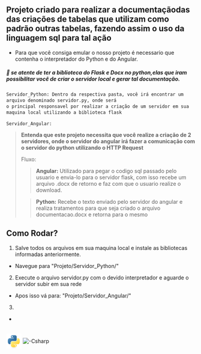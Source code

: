 ## Projeto criado para realizar a documentaçãodas das criações de tabelas que utilizam como padrão outras tabelas, fazendo assim o uso da linguagem sql para tal ação
* Para que você consiga emular o nosso projeto é necessario que contenha o interpretador do Python e do Angular. <p>
##### 🚨 se atente de ter a biblioteca do Flask e Docx no python,elas que iram possibilitar você de criar o servidor local e gerar tal documentação.
~~~
Servidor_Python: Dentro da respectiva pasta, você irá encontrar um arquivo denominado servidor.py, onde será
o principal responsavel por realizar a criação de um servidor em sua maquina local utilizando a biblioteca flask
~~~
  
~~~
Servidor_Angular:
~~~
  
>**Entenda que este projeto necessita que você realize a criação de 2 servidores, onde o servidor do angular irá fazer a comunicação com o servidor do python utilizando o HTTP Request**<p>
>Fluxo:
>>**Angular:** Utilizado para pegar o codigo sql passado pelo usuario e envia-lo para o servidor flask, com isso recebe um arquivo .docx de retorno e faz com que o usuario realize o download. <p>
>
>>**Python:** Recebe o texto enviado pelo servidor do angular e realiza tratamentos para que seja criado o arquivo documentacao.docx e retorna para o mesmo<p>
  
## Como Rodar?
  
1. Salve todos os arquivos em sua maquina local e instale as bibliotecas informadas anteriormente.
* Navegue para "Projeto/Servidor_Python/"
2. Execute o arquivo servidor.py com o devido interpretador e aguarde o servidor subir em sua rede
* Apos isso vá para: "Projeto/Servidor_Angular/"
3.
*
  
  
  
<div style="display: inline_block"><br>
<img align="center" alt="Python" height="40" width="40" src="https://raw.githubusercontent.com/devicons/devicon/master/icons/python/python-original.svg">
<img align="center" alt="-Csharp" height="40" width="40" src="https://cdn.freebiesupply.com/logos/large/2x/angular-icon-logo-png-transparent.png">
</div>
